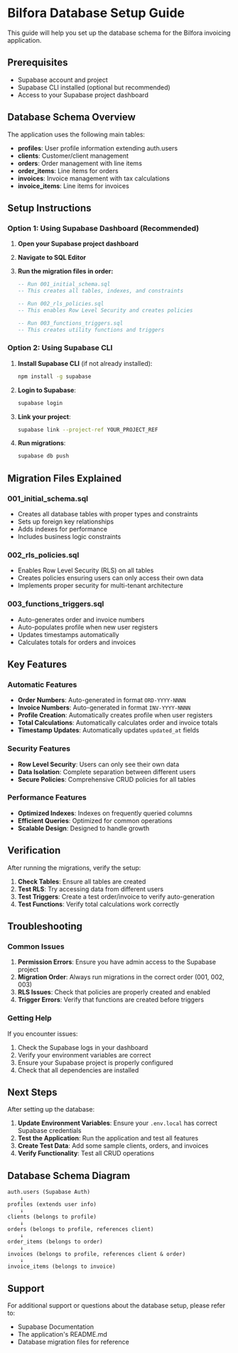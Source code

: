 # Bilfora Database Setup Guide

This guide will help you set up the database schema for the Bilfora invoicing application.

## Prerequisites

-   Supabase account and project
-   Supabase CLI installed (optional but recommended)
-   Access to your Supabase project dashboard

## Database Schema Overview

The application uses the following main tables:

-   **profiles**: User profile information extending auth.users
-   **clients**: Customer/client management
-   **orders**: Order management with line items
-   **order_items**: Line items for orders
-   **invoices**: Invoice management with tax calculations
-   **invoice_items**: Line items for invoices

## Setup Instructions

### Option 1: Using Supabase Dashboard (Recommended)

1. **Open your Supabase project dashboard**
2. **Navigate to SQL Editor**
3. **Run the migration files in order:**

    ```sql
    -- Run 001_initial_schema.sql
    -- This creates all tables, indexes, and constraints
    ```

    ```sql
    -- Run 002_rls_policies.sql
    -- This enables Row Level Security and creates policies
    ```

    ```sql
    -- Run 003_functions_triggers.sql
    -- This creates utility functions and triggers
    ```

### Option 2: Using Supabase CLI

1. **Install Supabase CLI** (if not already installed):

    ```bash
    npm install -g supabase
    ```

2. **Login to Supabase**:

    ```bash
    supabase login
    ```

3. **Link your project**:

    ```bash
    supabase link --project-ref YOUR_PROJECT_REF
    ```

4. **Run migrations**:
    ```bash
    supabase db push
    ```

## Migration Files Explained

### 001_initial_schema.sql

-   Creates all database tables with proper types and constraints
-   Sets up foreign key relationships
-   Adds indexes for performance
-   Includes business logic constraints

### 002_rls_policies.sql

-   Enables Row Level Security (RLS) on all tables
-   Creates policies ensuring users can only access their own data
-   Implements proper security for multi-tenant architecture

### 003_functions_triggers.sql

-   Auto-generates order and invoice numbers
-   Auto-populates profile when new user registers
-   Updates timestamps automatically
-   Calculates totals for orders and invoices

## Key Features

### Automatic Features

-   **Order Numbers**: Auto-generated in format `ORD-YYYY-NNNN`
-   **Invoice Numbers**: Auto-generated in format `INV-YYYY-NNNN`
-   **Profile Creation**: Automatically creates profile when user registers
-   **Total Calculations**: Automatically calculates order and invoice totals
-   **Timestamp Updates**: Automatically updates `updated_at` fields

### Security Features

-   **Row Level Security**: Users can only see their own data
-   **Data Isolation**: Complete separation between different users
-   **Secure Policies**: Comprehensive CRUD policies for all tables

### Performance Features

-   **Optimized Indexes**: Indexes on frequently queried columns
-   **Efficient Queries**: Optimized for common operations
-   **Scalable Design**: Designed to handle growth

## Verification

After running the migrations, verify the setup:

1. **Check Tables**: Ensure all tables are created
2. **Test RLS**: Try accessing data from different users
3. **Test Triggers**: Create a test order/invoice to verify auto-generation
4. **Test Functions**: Verify total calculations work correctly

## Troubleshooting

### Common Issues

1. **Permission Errors**: Ensure you have admin access to the Supabase project
2. **Migration Order**: Always run migrations in the correct order (001, 002, 003)
3. **RLS Issues**: Check that policies are properly created and enabled
4. **Trigger Errors**: Verify that functions are created before triggers

### Getting Help

If you encounter issues:

1. Check the Supabase logs in your dashboard
2. Verify your environment variables are correct
3. Ensure your Supabase project is properly configured
4. Check that all dependencies are installed

## Next Steps

After setting up the database:

1. **Update Environment Variables**: Ensure your `.env.local` has correct Supabase credentials
2. **Test the Application**: Run the application and test all features
3. **Create Test Data**: Add some sample clients, orders, and invoices
4. **Verify Functionality**: Test all CRUD operations

## Database Schema Diagram

```
auth.users (Supabase Auth)
    ↓
profiles (extends user info)
    ↓
clients (belongs to profile)
    ↓
orders (belongs to profile, references client)
    ↓
order_items (belongs to order)
    ↓
invoices (belongs to profile, references client & order)
    ↓
invoice_items (belongs to invoice)
```

## Support

For additional support or questions about the database setup, please refer to:

-   Supabase Documentation
-   The application's README.md
-   Database migration files for reference
